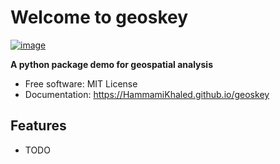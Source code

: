 # Welcome to geoskey


[![image](https://img.shields.io/pypi/v/geoskey.svg)](https://pypi.python.org/pypi/geoskey)


**A python package demo for geospatial analysis**


-   Free software: MIT License
-   Documentation: <https://HammamiKhaled.github.io/geoskey>
    

## Features

-   TODO
